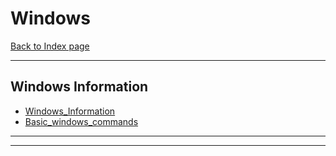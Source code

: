 # Windows
[Back to Index page](../index.md)
- --
## Windows Information
- [Windows_Information](Windows_Information.md)
- [Basic_windows_commands](Basic_windows_commands.md)
- --


- --
